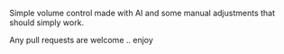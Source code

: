 Simple volume control made with AI and some manual adjustments that should simply work.

Any pull requests are welcome .. enjoy
